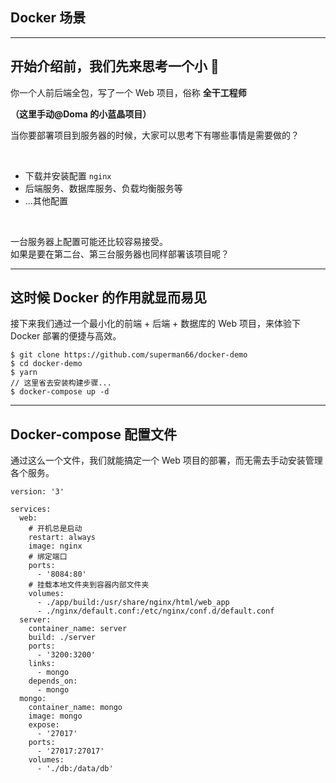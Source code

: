 <!-- sectionTitle: Dokcer 场景介绍 -->

## Docker 场景

---

## 开始介绍前，我们先来思考一个小 🌰

你一个人前后端全包，写了一个 Web 项目，俗称 **全干工程师**

**（这里手动@Doma 的小蓝晶项目）**

当你要部署项目到服务器的时候，大家可以思考下有哪些事情是需要做的？

<br />

- 下载并安装配置 `nginx`
- 后端服务、数据库服务、负载均衡服务等
- ...其他配置

<br />

一台服务器上配置可能还比较容易接受。
<br />
如果是要在第二台、第三台服务器也同样部署该项目呢？

---

## 这时候 Docker 的作用就显而易见

接下来我们通过一个最小化的前端 + 后端 + 数据库的 Web 项目，来体验下 Docker 部署的便捷与高效。

```shell
$ git clone https://github.com/superman66/docker-demo
$ cd docker-demo
$ yarn
// 这里省去安装构建步骤...
$ docker-compose up -d
```
---

## Docker-compose 配置文件

通过这么一个文件，我们就能搞定一个 Web 项目的部署，而无需去手动安装管理各个服务。

```shell
version: '3'

services:
  web:
    # 开机总是启动
    restart: always
    image: nginx
    # 绑定端口
    ports:
      - '8084:80'
    # 挂载本地文件夹到容器内部文件夹
    volumes:
      - ./app/build:/usr/share/nginx/html/web_app
      - ./nginx/default.conf:/etc/nginx/conf.d/default.conf
  server:
    container_name: server
    build: ./server
    ports:
      - '3200:3200'
    links:
      - mongo
    depends_on:
      - mongo
  mongo:
    container_name: mongo
    image: mongo
    expose:
      - '27017'
    ports:
      - '27017:27017'
    volumes:
      - './db:/data/db'
```
